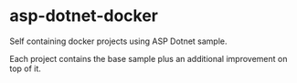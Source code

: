 # asp-dotnet-docker
Self containing docker projects using ASP Dotnet sample.

Each project contains the base sample plus an additional improvement on top of it.